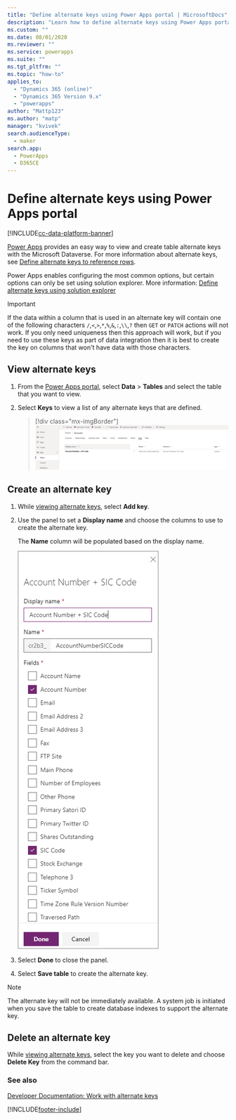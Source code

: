 ```yaml
---
title: "Define alternate keys using Power Apps portal | MicrosoftDocs"
description: "Learn how to define alternate keys using Power Apps portal"
ms.custom: ""
ms.date: 08/01/2020
ms.reviewer: ""
ms.service: powerapps
ms.suite: ""
ms.tgt_pltfrm: ""
ms.topic: "how-to"
applies_to: 
  - "Dynamics 365 (online)"
  - "Dynamics 365 Version 9.x"
  - "powerapps"
author: "Mattp123"
ms.author: "matp"
manager: "kvivek"
search.audienceType: 
  - maker
search.app: 
  - PowerApps
  - D365CE
---
```

# Define alternate keys using Power Apps portal

[!INCLUDE[cc-data-platform-banner](../../includes/cc-data-platform-banner.md)]

[Power Apps](https://make.powerapps.com/?utm_source=padocs&utm_medium=linkinadoc&utm_campaign=referralsfromdoc) provides an easy way to view and create table alternate keys with the Microsoft Dataverse. For more information about alternate keys, see [Define alternate keys to reference rows](define-alternate-keys-reference-records.md).

Power Apps enables configuring the most common options, but certain options can only be set using solution explorer. More information: [Define alternate keys using solution explorer](define-alternate-keys-solution-explorer.md)

> [!IMPORTANT]
> If the data within a column that is used in an alternate key will contain one of the following characters `/`,`<`,`>`,`*`,`%`,`&`,`:`,`\\`,`?` then `GET` or `PATCH` actions will not work. If you only need uniqueness then this approach will work, but if you need to use these keys as part of data integration then it is best to create the key on columns that won't have data with those characters.

## View alternate keys

1. From the [Power Apps portal](https://make.powerapps.com/?utm_source=padocs&utm_medium=linkinadoc&utm_campaign=referralsfromdoc), select **Data** > **Tables** and select the table that you want to view.
2. Select **Keys** to view a list of any alternate keys that are defined.

   > [!div class="mx-imgBorder"] 
	 > ![View alternate keys.](media/view-alternate-keys-portal.png)

## Create an alternate key

1. While [viewing alternate keys](#view-alternate-keys), select **Add key**.
2. Use the panel to set a **Display name** and choose the columns to use to create the alternate key.

    The **Name** column will be populated based on the display name.

    ![Example Alternate Key Definition.](media/alternate-key-account-number-sic-code.png)

1. Select **Done** to close the panel.
2. Select **Save table** to create the alternate key.

> [!NOTE]
> The alternate key will not be immediately available. A system job is initiated when you save the table to create database indexes to support the alternate key.

## Delete an alternate key

While [viewing alternate keys](#view-alternate-keys), select the key you want to delete and choose **Delete Key** from the command bar.

### See also

[Developer Documentation: Work with alternate keys](../../developer/data-platform/define-alternate-keys-entity.md)


[!INCLUDE[footer-include](../../includes/footer-banner.md)]